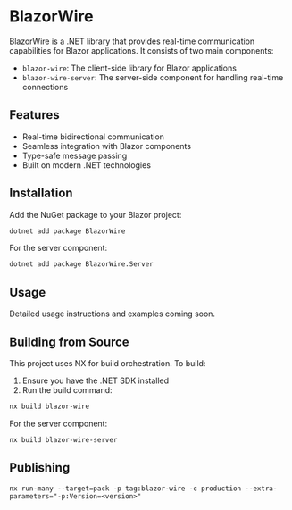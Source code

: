 # BlazorWire

BlazorWire is a .NET library that provides real-time communication capabilities for Blazor applications. It consists of two main components:

- `blazor-wire`: The client-side library for Blazor applications
- `blazor-wire-server`: The server-side component for handling real-time connections

## Features

- Real-time bidirectional communication
- Seamless integration with Blazor components
- Type-safe message passing
- Built on modern .NET technologies

## Installation

Add the NuGet package to your Blazor project:

```bash
dotnet add package BlazorWire
```

For the server component:

```bash
dotnet add package BlazorWire.Server
```

## Usage

Detailed usage instructions and examples coming soon.

## Building from Source

This project uses NX for build orchestration. To build:

1. Ensure you have the .NET SDK installed
2. Run the build command:

```bash
nx build blazor-wire
```

For the server component:

```bash
nx build blazor-wire-server
```

## Publishing

```shell
nx run-many --target=pack -p tag:blazor-wire -c production --extra-parameters="-p:Version=<version>"
```